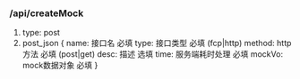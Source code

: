 ### /api/createMock
1. type: post
2. post_json 
{
  name: 接口名 必填
  type: 接口类型 必填 (fcp|http)
  method: http方法  必填 (post|get)
  desc: 描述 选填
  time: 服务端耗时处理 必填
  mockVo: mock数据对象 必填
}
